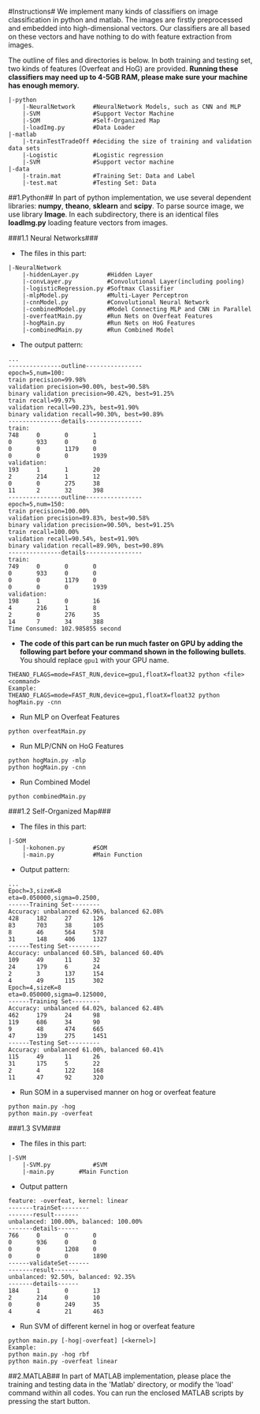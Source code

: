 #Instructions#
We implement many kinds of classifiers on image classification in python and matlab. The images are firstly preprocessed and embedded into high-dimensional vectors. Our classifiers are all based on these vectors and have nothing to do with feature extraction from images.

The outline of files and directories is below. In both training and testing set, two kinds of features (Overfeat and HoG) are provided. **Running these classifiers may need up to 4-5GB RAM, please make sure your machine has enough memory.**

```
|-python
	|-NeuralNetwork     #NeuralNetwork Models, such as CNN and MLP
	|-SVM			    #Support Vector Machine
	|-SOM			    #Self-Organized Map
	|-loadImg.py	    #Data Loader
|-matlab
    |-trainTestTradeOff #deciding the size of training and validation data sets
    |-Logistic	        #Logistic regression
    |-SVM	            #Support vector machine
|-data
	|-train.mat  		#Training Set: Data and Label
	|-test.mat  		#Testing Set: Data
```

##1.Python##
In part of python implementation, we use several dependent libraries: **numpy**, **theano**, **sklearn** and **scipy**. To parse source image, we use library **Image**. In each subdirectory, there is an identical files **loadImg.py** loading feature vectors from images.

###1.1 Neural Networks###
* The files in this part:

```
|-NeuralNetwork
	|-hiddenLayer.py		#Hidden Layer
	|-convLayer.py			#Convolutional Layer(including pooling)
	|-logisticRegression.py	#Softmax Classifier
	|-mlpModel.py			#Multi-Layer Perceptron
	|-cnnModel.py			#Convolutional Neural Network
	|-combinedModel.py		#Model Connecting MLP and CNN in Parallel
	|-overfeatMain.py		#Run Nets on Overfeat Features
	|-hogMain.py			#Run Nets on HoG Features
	|-combinedMain.py		#Run Combined Model
```
* The output pattern:

```
...
---------------outline----------------
epoch=5,num=100:
train precision=99.98%
validation precision=90.00%, best=90.58%
binary validation precision=90.42%, best=91.25%
train recall=99.97%
validation recall=90.23%, best=91.90%
binary validation recall=90.30%, best=90.89%
---------------details----------------
train:
748 	0 		0 		1
0 		933 	0 		0
0 		0 		1179 	0
0 		0 		0 		1939
validation:
193 	1 		1 		20
2 		214 	1 		12
0 		0 		275 	38
11 		2 		32 		398
---------------outline----------------
epoch=5,num=150:
train precision=100.00%
validation precision=89.83%, best=90.58%
binary validation precision=90.50%, best=91.25%
train recall=100.00%
validation recall=90.54%, best=91.90%
binary validation recall=89.90%, best=90.89%
---------------details----------------
train:
749 	0 		0 		0
0 		933 	0 		0
0 		0 		1179 	0
0 		0 		0 		1939
validation:
198 	1 		0 		16
4 		216 	1 		8
2 		0 		276 	35
14 		7 		34 		388
Time Consumed: 102.985855 second
```
* **The code of this part can be run much faster on GPU by adding the following part before your command shown in the following bullets**. You should replace ``gpu1`` with your GPU name.

```
THEANO_FLAGS=mode=FAST_RUN,device=gpu1,floatX=float32 python <file> <command>
Example:
THEANO_FLAGS=mode=FAST_RUN,device=gpu1,floatX=float32 python hogMain.py -cnn
```
* Run MLP on Overfeat Features

```
python overfeatMain.py
```
* Run MLP/CNN on HoG Features

```
python hogMain.py -mlp
python hogMain.py -cnn
```
* Run Combined Model

```
python combinedMain.py
```
###1.2 Self-Organized Map###
* The files in this part:

```
|-SOM
	|-kohonen.py		#SOM
	|-main.py			#Main Function
```
* Output pattern:

```
...
Epoch=3,sizeK=8
eta=0.050000,sigma=0.2500,
------Training Set--------
Accuracy: unbalanced 62.96%, balanced 62.08%
428 	182 	27 		126
83 		703 	38 		105
8 		46 		564 	578
31 		148 	406 	1327
------Testing Set---------
Accuracy: unbalanced 60.58%, balanced 60.40%
109 	49 		11 		32
24 		179 	6 		24
2 		3 		137 	154
4 		49 		115 	302
Epoch=4,sizeK=8
eta=0.050000,sigma=0.125000,
------Training Set--------
Accuracy: unbalanced 64.02%, balanced 62.48%
462 	179 	24 		98
119 	686 	34 		90
9 		48 		474 	665
47 		139 	275 	1451
------Testing Set---------
Accuracy: unbalanced 61.00%, balanced 60.41%
115 	49 		11 		26
31 		175 	5 		22
2 		4 		122 	168
11 		47 		92 		320
```
* Run SOM in a supervised manner on hog or overfeat feature

```
python main.py -hog
python main.py -overfeat
```

###1.3 SVM###
* The files in this part:

```
|-SVM
	|-SVM.py			#SVM
	|-main.py 		#Main Function
```
* Output pattern

```
feature: -overfeat, kernel: linear
-------trainSet--------
-------result-------
unbalanced: 100.00%, balanced: 100.00%
-------details------
766 	0 		0 		0
0 		936 	0 		0
0 		0 		1208 	0
0 		0 		0 		1890
------validateSet------
-------result-------
unbalanced: 92.50%, balanced: 92.35%
-------details------
184 	1 		0 		13
2 		214 	0 		10
0 		0 		249 	35
4 		4 		21 		463
```
* Run SVM of different kernel in hog or overfeat feature

```
python main.py [-hog|-overfeat] [<kernel>]
Example:
python main.py -hog rbf
python main.py -overfeat linear
```
##2.MATLAB##
In part of MATLAB implementation, please place the training and testing data in the 'Matlab' directory, or modify the 'load' command within all codes. You can run the enclosed MATLAB scripts by pressing the start button.
